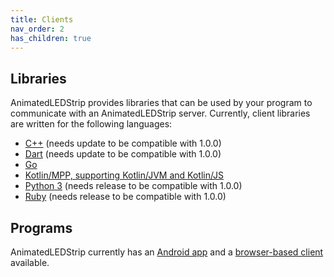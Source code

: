 ```yaml
---
title: Clients
nav_order: 2
has_children: true
---
```


## Libraries

AnimatedLEDStrip provides libraries that can be used by your program to communicate with an AnimatedLEDStrip server.
Currently, client libraries are written for the following languages:

- [C++](https://github.com/AnimatedLEDStrip/client-cpp) (needs update to be compatible with 1.0.0)
- [Dart](https://github.com/AnimatedLEDStrip/client-dart) (needs update to be compatible with 1.0.0)
- [Go](https://github.com/AnimatedLEDStrip/client-go)
- [Kotlin/MPP, supporting Kotlin/JVM and Kotlin/JS](https://github.com/AnimatedLEDStrip/client-kotlin-mpp)
- [Python 3](https://github.com/AnimatedLEDStrip/client-python) (needs release to be compatible with 1.0.0)
- [Ruby](https://github.com/AnimatedLEDStrip/client-ruby) (needs release to be compatible with 1.0.0)

## Programs

AnimatedLEDStrip currently has an [Android app](clients/android-client) and a [browser-based client](clients/browser-client) available.
